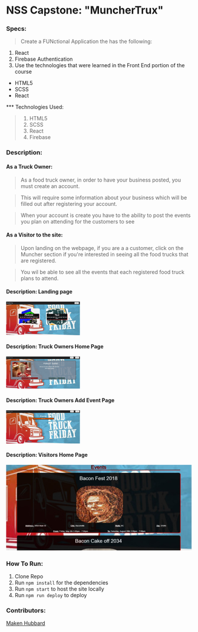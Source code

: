 # NSS Capstone: "MuncherTrux"

### Specs:
> Create a FUNctional Application the has the following:

1. React
2. Firebase Authentication
3. Use the technologies that were learned in the Front End portion of the course
  * HTML5
  * SCSS
  * React

*** Technologies Used:
> 1. HTML5
> 2. SCSS
> 3. React
> 4. Firebase

### Description:
#### As a Truck Owner:
> As a food truck owner, in order to have your business posted, you must create an account.

> This will require some information about your business which will be filled out after registering your account.

> When your account is create you have to the ability to post the events you plan on attending for the customers to see

#### As a Visitor to the site:
> Upon landing on the webpage, if you are a a customer, click on the Muncher section if you're interested in seeing all the food trucks that are registered.

> You wil be able to see all the events that each registered food truck plans to attend.

#### Description: Landing page
<img src="https://raw.githubusercontent.com/MakenHubbard/MuncherTrux/master/screenshots/LandingPage.JPG" width="200">

#### Description: Truck Owners Home Page
<img src="https://raw.githubusercontent.com/MakenHubbard/MuncherTrux/master/screenshots/UsersHome.JPG" width="200">

#### Description: Truck Owners Add Event Page
<img src="https://raw.githubusercontent.com/MakenHubbard/MuncherTrux/master/screenshots/UsersAddEvents.JPG" width="200">

#### Description: Visitors Home Page
<img src="https://raw.githubusercontent.com/MakenHubbard/MuncherTrux/master/screenshots/VisitorsEvents.JPG" width="">

### How To Run:
1. Clone Repo
2. Run `npm install` for the dependencies
3. Run `npm start` to host the site locally
4. Run `npm run deploy` to deploy


### Contributors:
[Maken Hubbard](https://github.com/MakenHubbard)
